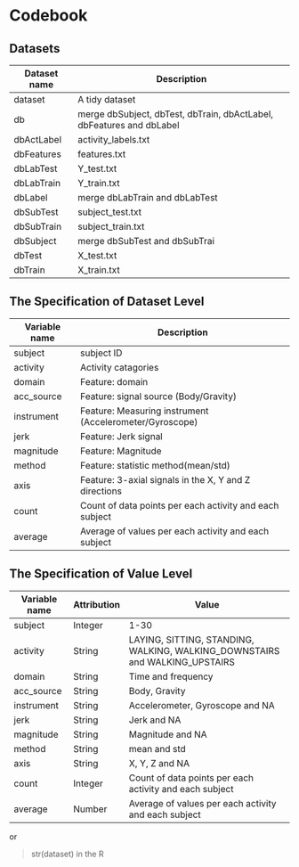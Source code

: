 Codebook
========

Datasets
------------------------------

Dataset name     | Description
-----------------|------------
dataset          | A tidy dataset
db               | merge dbSubject, dbTest, dbTrain, dbActLabel, dbFeatures and dbLabel 
dbActLabel       | activity_labels.txt
dbFeatures       | features.txt
dbLabTest        | Y_test.txt
dbLabTrain       | Y_train.txt
dbLabel          | merge dbLabTrain and dbLabTest
dbSubTest        | subject_test.txt
dbSubTrain       | subject_train.txt
dbSubject        | merge dbSubTest and dbSubTrai
dbTest           | X_test.txt
dbTrain          | X_train.txt



The Specification of Dataset Level
------------------------------

Variable name    | Description
-----------------|------------
subject          | subject ID
activity         | Activity catagories
domain           | Feature: domain
acc_source       | Feature: signal source (Body/Gravity)
instrument       | Feature: Measuring instrument (Accelerometer/Gyroscope)
jerk             | Feature: Jerk signal
magnitude        | Feature: Magnitude
method           | Feature: statistic method(mean/std)
axis             | Feature: 3-axial signals in the X, Y and Z directions 
count            | Count of data points per each activity and each subject
average          | Average of values per each activity and each subject



The Specification of Value Level
------------------------------

Variable name    | Attribution| Value
-----------------| -----------|-------
subject          | Integer    | 1-30
activity         | String     |LAYING, SITTING, STANDING, WALKING, WALKING_DOWNSTAIRS and WALKING_UPSTAIRS
domain           | String     | Time and frequency
acc_source       | String     | Body, Gravity
instrument       | String     | Accelerometer, Gyroscope and NA
jerk             | String     | Jerk and NA
magnitude        | String     | Magnitude and NA
method           | String     | mean and std
axis             | String     | X, Y, Z and NA 
count            | Integer    | Count of data points per each activity and each subject
average          | Number     | Average of values per each activity and each subject

or 
>str(dataset) in the R
